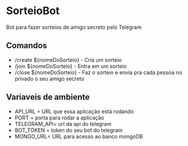 # SorteioBot

Bot para fazer sorteios de amigo secreto pelo Telegram

## Comandos

- /create ${nomeDoSorteio} - Cria um sorteio
- /join ${nomeDoSorteio} - Entra em um sorteio
- /close ${nomeDoSorteio} - Faz o sorteio e envia pra cada pessoa no privado o seu amigo secreto

## Variaveis de ambiente

- API_URL = URL que essa aplicação está rodando
- PORT = porta para rodar a aplicação
- TELEGRAM_API= url da api do telegram
- BOT_TOKEN = token do seu bot do telegram
- MONGO_URL= URL para acesso ao banco mongoDB
